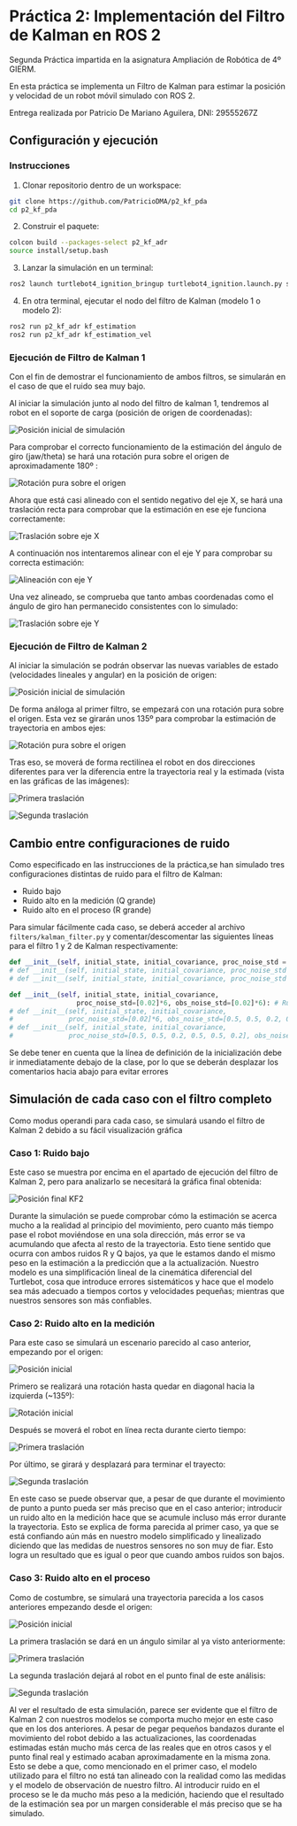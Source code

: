 # Práctica 2: Implementación del Filtro de Kalman en ROS 2

Segunda Práctica impartida en la asignatura Ampliación de Robótica de 4º GIERM. 

En esta práctica se implementa un Filtro de Kalman para estimar la posición y velocidad de un robot móvil simulado con ROS 2.

Entrega realizada por Patricio De Mariano Aguilera, DNI: 29555267Z

## Configuración y ejecución
### Instrucciones
1. Clonar repositorio dentro de un workspace:

```bash
git clone https://github.com/PatricioDMA/p2_kf_pda
cd p2_kf_pda
```
2. Construir el paquete:

```bash
colcon build --packages-select p2_kf_adr
source install/setup.bash
```

3. Lanzar la simulación en un terminal:

```bash
ros2 launch turtlebot4_ignition_bringup turtlebot4_ignition.launch.py slam:=true nav2:=true rviz:=true
```

4. En otra terminal, ejecutar el nodo del filtro de Kalman (modelo 1 o modelo 2):


```bash
ros2 run p2_kf_adr kf_estimation
ros2 run p2_kf_adr kf_estimation_vel
```
### Ejecución de Filtro de Kalman 1
Con el fin de demostrar el funcionamiento de ambos filtros, se simularán en el caso de que el ruido sea muy bajo.

Al iniciar la simulación junto al nodo del filtro de kalman 1, tendremos al robot en el soporte de carga (posición de origen de coordenadas):

![Posición inicial de simulación](imgs/NR/pos_ini_kf1.png)

Para comprobar el correcto funcionamiento de la estimación del ángulo de giro (jaw/theta) se hará una rotación pura sobre el origen de aproximadamente 180º :

![Rotación pura sobre el origen](imgs/NR/rot1_kf1.png)

Ahora que está casi alineado con el sentido negativo del eje X, se hará una traslación recta para comprobar que la estimación en ese eje funciona correctamente:

![Traslación sobre eje X](imgs/NR/traslx_kf1.png)

A continuación nos intentaremos alinear con el eje Y para comprobar su correcta estimación:

![Alineación con eje Y](imgs/NR/rot2_kf1.png)

Una vez alineado, se comprueba que tanto ambas coordenadas como el ángulo de giro han permanecido consistentes con lo simulado:

![Traslación sobre eje Y](imgs/NR/trasly_kf1.png)

### Ejecución de Filtro de Kalman 2
Al iniciar la simulación se podrán observar las nuevas variables de estado (velocidades lineales y angular) en la posición de origen:

![Posición inicial de simulación](imgs/NR/pos_ini_kf2.png)

De forma análoga al primer filtro, se empezará con una rotación pura sobre el origen. Esta vez se girarán unos 135º para comprobar la estimación de trayectoria en ambos ejes:

![Rotación pura sobre el origen](imgs/NR/rot1_kf2.png)

Tras eso, se moverá de forma rectilínea el robot en dos direcciones diferentes para ver la diferencia entre la trayectoria real y la estimada (vista en las gráficas de las imágenes):

![Primera traslación](imgs/NR/trasl1_kf2.png)

![Segunda traslación](imgs/NR/trasl2_kf2.png)

## Cambio entre configuraciones de ruido
Como especificado en las instrucciones de la práctica,se han simulado tres configuraciones distintas de ruido para el filtro de Kalman:
- Ruido bajo
- Ruido alto en la medición (Q grande)
- Ruido alto en el proceso (R grande)

Para simular fácilmente cada caso, se deberá acceder al archivo `filters/kalman_filter.py` y comentar/descomentar las siguientes líneas para el filtro 1 y 2 de Kalman respectivamente:
```python
def __init__(self, initial_state, initial_covariance, proc_noise_std = [0.02, 0.02, 0.01], obs_noise_std = [0.02, 0.02, 0.01]): # Ruido bajo
# def __init__(self, initial_state, initial_covariance, proc_noise_std = [0.02, 0.02, 0.01], obs_noise_std = [0.5, 0.5, 0.2]): # Ruido alto en la medición (Q grande)
# def __init__(self, initial_state, initial_covariance, proc_noise_std = [0.5, 0.5, 0.2], obs_noise_std = [0.02, 0.02, 0.01]): # Ruido alto en el proceso (R grande)
```

```python
def __init__(self, initial_state, initial_covariance,
                 proc_noise_std=[0.02]*6, obs_noise_std=[0.02]*6): # Ruido bajo
# def __init__(self, initial_state, initial_covariance,
#              proc_noise_std=[0.02]*6, obs_noise_std=[0.5, 0.5, 0.2, 0.5, 0.5, 0.2]): # Ruido alto en la medición (Q grande)
# def __init__(self, initial_state, initial_covariance,
#              proc_noise_std=[0.5, 0.5, 0.2, 0.5, 0.5, 0.2], obs_noise_std=[0.02]*6): # Ruido alto en el proceso (R grande)
```
Se debe tener en cuenta que la línea de definición de la inicialización debe ir inmediatamente debajo de la clase, por lo que se deberán desplazar los comentarios hacia abajo para evitar errores

## Simulación de cada caso con el filtro completo
Como modus operandi para cada caso, se simulará usando el filtro de Kalman 2 debido a su fácil visualización gráfica
### Caso 1: Ruido bajo
Este caso se muestra por encima en el apartado de ejecución del filtro de Kalman 2, pero para analizarlo se necesitará la gráfica final obtenida:

![Posición final KF2](imgs/NR/trasl2_kf2.png)

Durante la simulación se puede comprobar cómo la estimación se acerca mucho a la realidad al principio del movimiento, pero cuanto más tiempo pase el robot moviéndose en una sola dirección, más error se va acumulando que afecta al resto de la trayectoria. Esto tiene sentido que ocurra con ambos ruidos R y Q bajos, ya que le estamos dando el mismo peso en la estimación a la predicción que a la actualización. Nuestro modelo es una simplificación lineal de la cinemática diferencial del Turtlebot, cosa que introduce errores sistemáticos y hace que el modelo sea más adecuado a tiempos cortos y velocidades pequeñas; mientras que nuestros sensores son más confiables.

### Caso 2: Ruido alto en la medición
Para este caso se simulará un escenario parecido al caso anterior, empezando por el origen:

![Posición inicial](imgs/Q/pos_ini.png)

Primero se realizará una rotación hasta quedar en diagonal hacia la izquierda (~135º):

![Rotación inicial](imgs/Q/rot1.png)

Después se moverá el robot en línea recta durante cierto tiempo:

![Primera traslación](imgs/Q/trasl1.png)

Por último, se girará y desplazará para terminar el trayecto:

![Segunda traslación](imgs/Q/trasl2.png)

En este caso se puede observar que, a pesar de que durante el movimiento de punto a punto pueda ser más preciso que en el caso anterior; introducir un ruido alto en la medición hace que se acumule incluso más error durante la trayectoria. Esto se explica de forma parecida al primer caso, ya que se está confiando aún más en nuestro modelo simplificado y linealizado diciendo que las medidas de nuestros sensores no son muy de fiar. Esto logra un resultado que es igual o peor que cuando ambos ruidos son bajos.

### Caso 3: Ruido alto en el proceso
Como de costumbre, se simulará una trayectoria parecida a los casos anteriores empezando desde el origen:

![Posición inicial](imgs/R/pos_ini.png)

La primera traslación se dará en un ángulo similar al ya visto anteriormente:

![Primera traslación](imgs/R/trasl1.png)

La segunda traslación dejará al robot en el punto final de este análisis:

![Segunda traslación](imgs/R/trasl2.png)

Al ver el resultado de esta simulación, parece ser evidente que el filtro de Kalman 2 con nuestros modelos se comporta mucho mejor en este caso que en los dos anteriores. A pesar de pegar pequeños bandazos durante el movimiento del robot debido a las actualizaciones, las coordenadas estimadas están mucho más cerca de las reales que en otros casos y el punto final real y estimado acaban aproximadamente en la misma zona. Esto se debe a que, como mencionado en el primer caso, el modelo utilizado para el filtro no está tan alineado con la realidad como las medidas y el modelo de observación de nuestro filtro. Al introducir ruido en el proceso se le da mucho más peso a la medición, haciendo que el resultado de la estimación sea por un margen considerable el más preciso que se ha simulado.
